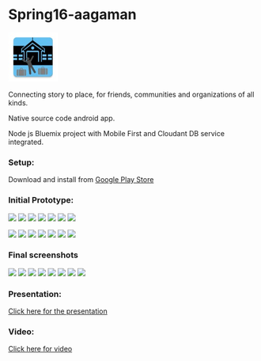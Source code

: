 # Spring16-aagaman

![](https://github.com/NCSUMobiles/Spring16-aagaman/blob/master/thumbnail.jpg)


Connecting story to place, for friends, communities and organizations of all kinds.

Native source code android app.

Node js Bluemix project with Mobile
First and Cloudant DB service integrated.

### Setup:

Download and install from
[Google Play Store](https://play.google.com/store/apps/details?id=gopackdev.arrivalpack&hl=en)

### Initial Prototype:
![](https://github.com/NCSUMobiles/Spring16-aagaman/blob/master/BluemixBackend/zimgs/ini/1.png)
![](https://github.com/NCSUMobiles/Spring16-aagaman/blob/master/BluemixBackend/zimgs/ini/2.png)
![](https://github.com/NCSUMobiles/Spring16-aagaman/blob/master/BluemixBackend/zimgs/ini/3.png)
![](https://github.com/NCSUMobiles/Spring16-aagaman/blob/master/BluemixBackend/zimgs/ini/4.png)
![](https://github.com/NCSUMobiles/Spring16-aagaman/blob/master/BluemixBackend/zimgs/ini/5.png)
![](https://github.com/NCSUMobiles/Spring16-aagaman/blob/master/BluemixBackend/zimgs/ini/6.png)
![](https://github.com/NCSUMobiles/Spring16-aagaman/blob/master/BluemixBackend/zimgs/ini/7.png)

![](https://github.com/ShashwathKumar/Spring16-aagaman/blob/master/extra/1.png)
![](https://github.com/ShashwathKumar/Spring16-aagaman/blob/master/extra/2.png)
![](https://github.com/ShashwathKumar/Spring16-aagaman/blob/master/extra/3.png)
![](https://github.com/ShashwathKumar/Spring16-aagaman/blob/master/extra/4.png)
![](https://github.com/ShashwathKumar/Spring16-aagaman/blob/master/extra/5.png)
![](https://github.com/ShashwathKumar/Spring16-aagaman/blob/master/extra/6.png)
![](https://github.com/ShashwathKumar/Spring16-aagaman/blob/master/extra/7.png)

### Final screenshots
![](https://github.com/NCSUMobiles/Spring16-aagaman/blob/master/BluemixBackend/zimgs/final/1.png)
![](https://github.com/NCSUMobiles/Spring16-aagaman/blob/master/BluemixBackend/zimgs/final/2.png)
![](https://github.com/NCSUMobiles/Spring16-aagaman/blob/master/BluemixBackend/zimgs/final/3.png)
![](https://github.com/NCSUMobiles/Spring16-aagaman/blob/master/BluemixBackend/zimgs/final/4.png)
![](https://github.com/NCSUMobiles/Spring16-aagaman/blob/master/BluemixBackend/zimgs/final/5.png)
![](https://github.com/NCSUMobiles/Spring16-aagaman/blob/master/BluemixBackend/zimgs/final/6.png)
![](https://github.com/NCSUMobiles/Spring16-aagaman/blob/master/BluemixBackend/zimgs/final/7.png)
![](https://github.com/NCSUMobiles/Spring16-aagaman/blob/master/BluemixBackend/zimgs/final/8.png)

### Presentation:
[Click here for the presentation](https://docs.google.com/presentation/d/1hvgHjs2hUG8io9vA1gdW3qyA0SEOCmlT7IYAbH_sPGU/edit?usp=sharing)

### Video:
[Click here for video](https://www.youtube.com/watch?v=g4VLAK71-a8)